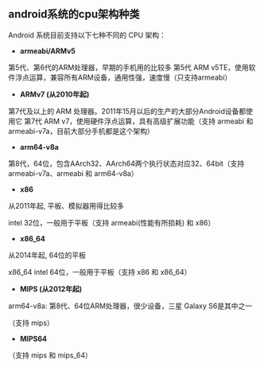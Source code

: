 

## android系统的cpu架构种类


Android 系统目前支持以下七种不同的 CPU 架构：

* **armeabi/ARMv5**

第5代、第6代的ARM处理器，早期的手机用的比较多
第5代 ARM v5TE，使用软件浮点运算，兼容所有ARM设备，通用性强，速度慢（只支持armeabi）


* **ARMv7 (从2010年起)**

第7代及以上的 ARM 处理器。2011年15月以后的生产的大部分Android设备都使用它
第7代 ARM v7，使用硬件浮点运算，具有高级扩展功能（支持 armeabi 和 armeabi-v7a，目前大部分手机都是这个架构）

* **arm64-v8a** 

第8代，64位，包含AArch32、AArch64两个执行状态对应32、64bit（支持 armeabi-v7a、armeabi 和 arm64-v8a）


* **x86**

从2011年起, 平板、模拟器用得比较多

intel 32位，一般用于平板（支持 armeabi(性能有所损耗) 和 x86）

* **x86_64**

从2014年起, 64位的平板

x86_64 intel 64位，一般用于平板（支持 x86 和 x86_64）


* **MIPS (从2012年起)**

arm64-v8a: 第8代、64位ARM处理器，很少设备，三星 Galaxy S6是其中之一

（支持 mips）


* **MIPS64**

（支持 mips 和 mips_64）
 
